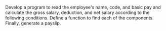 Develop a program to read the employee's name, code, and basic pay
and calculate the gross salary, deduction, and net salary according to
the following conditions. Define a function to find each of the
components. Finally, generate a payslip.

